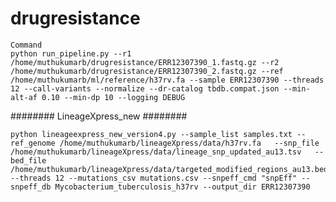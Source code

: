 # drugresistance
```
Command 
python run_pipeline.py --r1 /home/muthukumarb/drugresistance/ERR12307390_1.fastq.gz --r2 /home/muthukumarb/drugresistance/ERR12307390_2.fastq.gz --ref /home/muthukumarb/ml/reference/h37rv.fa --sample ERR12307390 --threads 12 --call-variants --normalize --dr-catalog tbdb.compat.json --min-alt-af 0.10 --min-dp 10 --logging DEBUG
```                                                                                   
                                                                                                                                                                                
######## LineageXpress_new ########
```                                                                                        
python lineageexpress_new_version4.py --sample_list samples.txt --ref_genome /home/muthukumarb/lineageXpress/data/h37rv.fa   --snp_file /home/muthukumarb/lineageXpress/data/lineage_snp_updated_au13.tsv   --bed_file /home/muthukumarb/lineageXpress/data/targeted_modified_regions_au13.bed --threads 12 --mutations_csv mutations.csv --snpeff_cmd "snpEff" --snpeff_db Mycobacterium_tuberculosis_h37rv --output_dir ERR12307390
```

